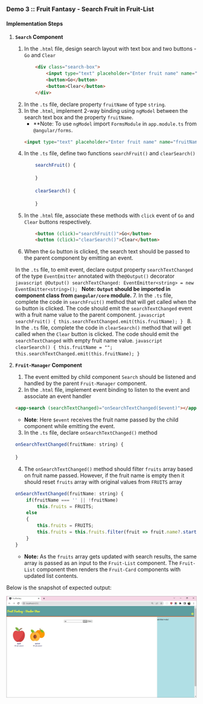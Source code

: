 ### Demo 3 :: Fruit Fantasy - Search Fruit in Fruit-List

#### Implementation Steps

1. **`Search` Component**
    1. In the `.html` file, design search layout with text box and two buttons - `Go` and `Clear`
        ```html
            <div class="search-box">
                <input type="text" placeholder="Enter fruit name" name="fruitName">
                <button>Go</button>
                <button>Clear</button>
            </div>
        ```
    2. In the `.ts` file, declare property `fruitName` of type `string`.
    3. In the `.html`, implement 2-way binding using `ngModel` between the search text box and the property `fruitName`.
        - **Note: To use `ngModel` import `FormsModule` in `app.module.ts` from `@angular/forms`.
        ```html
        <input type="text" placeholder="Enter fruit name" name="fruitName" [(ngModel)] = "fruitName">
        ```
    4. In the `.ts` file, define two functions `searchFruit()` and `clearSearch()`
        ```javascript
            searchFruit() {

            }

            clearSearch() {
                
            }
        ```
    5. In the `.html` file, associate these methods with `click` event of `Go` and `Clear` buttons respectively.
        ```html
            <button (click)="searchFruit()">Go</button>
            <button (click)="clearSearch()">Clear</button>
        ```
    6. When the `Go` button is clicked, the search text should be passed to the parent component by emitting an event. 
    
    In the `.ts` file, to emit event, declare output property `searchTextChanged` of  the type `EventEmitter` annotated with the`@Output()` decorator
        ```javascript
            @Output()
            searchTextChanged: EventEmitter<string> = new EventEmitter<string>();
        ```
    **Note: `Output` should be imported in component class from `@angular/core` module.**
    7. In the `.ts` file, complete the code in `searchFruit()` method that will get called when the `Go` button is clicked. The code should emit the `searchTextChanged` event with a fruit name value to the parent component.
        ```javascript
        searchFruit() {
            this.searchTextChanged.emit(this.fruitName);
        }
        ```
    8. In the `.ts` file, complete the code in `clearSearch()` method that will get called when the `Clear` button is clicked. The code should emit the `searchTextChanged` with empty fruit name value.
        ```javascript
        clearSearch() {
            this.fruitName = "";
            this.searchTextChanged.emit(this.fruitName);
        }
        ```
    
2. **`Fruit-Manager` Component**
    1. The event emitted by child component `Search` should be listened and handled by the parent `Fruit-Manager` component.
    2. In the `.html` file, implement event binding to listen to the event and associate an event handler
    ```html
    <app-search (searchTextChanged)="onSearchTextChanged($event)"></app-search>
    ```
    - **Note**: Here `$event` receives the fruit name passed by the child component while emitting the event.
    3. In the `.ts` file, declare `onSearchTextChanged()` method
    ```javascript
    onSearchTextChanged(fruitName: string) {

    }
    ```
    4. The `onSearchTextChanged()` method should filter `fruits` array based on fruit name passed. However, if the fruit name is empty then it should reset `fruits` array with original values from `FRUITS` array
    ```javascript
    onSearchTextChanged(fruitName: string) {
        if(fruitName === '' || !fruitName)
            this.fruits = FRUITS;
        else
        {
            this.fruits = FRUITS;
            this.fruits = this.fruits.filter(fruit => fruit.name?.startsWith(fruitName));
        }
    }
    ```
    - **Note:** As the `fruits` array gets updated with search results, the same array is passed as an input to the `Fruit-List` component. The `Fruit-List` component then renders the `Fruit-Card` components with updated list contents.

    
Below is the snapshot of expected output:

![](./demo-3-output.jpg)